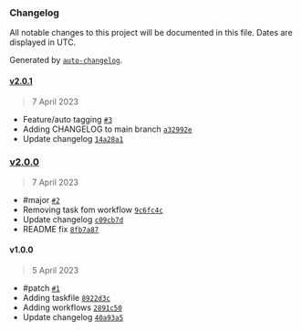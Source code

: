 ### Changelog

All notable changes to this project will be documented in this file. Dates are displayed in UTC.

Generated by [`auto-changelog`](https://github.com/CookPete/auto-changelog).

#### [v2.0.1](https://github.com/kcadorin/changelog/compare/v2.0.0...v2.0.1)

> 7 April 2023

- Feature/auto tagging [`#3`](https://github.com/kcadorin/changelog/pull/3)
- Adding CHANGELOG to main branch [`a32992e`](https://github.com/kcadorin/changelog/commit/a32992ec19c344f91b0ca1af8c0c387d5dad54d2)
- Update changelog [`14a28a1`](https://github.com/kcadorin/changelog/commit/14a28a1c77e6a07f14039217ee612c4b254478fb)

### [v2.0.0](https://github.com/kcadorin/changelog/compare/v1.0.0...v2.0.0)

> 7 April 2023

- #major [`#2`](https://github.com/kcadorin/changelog/pull/2)
- Removing task fom workflow [`9c6fc4c`](https://github.com/kcadorin/changelog/commit/9c6fc4c84eb4c261592e81f0b462f46bde821bc3)
- Update changelog [`c09cb7d`](https://github.com/kcadorin/changelog/commit/c09cb7d143a8964d91667032dfc15763c59ff89a)
- README fix [`8fb7a87`](https://github.com/kcadorin/changelog/commit/8fb7a871a4ebb815585b26b1e7725a780bc8daea)

#### v1.0.0

> 5 April 2023

- #patch [`#1`](https://github.com/kcadorin/changelog/pull/1)
- Adding taskfile [`8922d3c`](https://github.com/kcadorin/changelog/commit/8922d3cf60070b7f3e2dfd4ca1b269a69552a129)
- Adding workflows [`2891c50`](https://github.com/kcadorin/changelog/commit/2891c507bc37a66e6b4998729aa2f3adc56789bc)
- Update changelog [`40a93a5`](https://github.com/kcadorin/changelog/commit/40a93a541e90f909a753cd489e94e80311759e7f)
